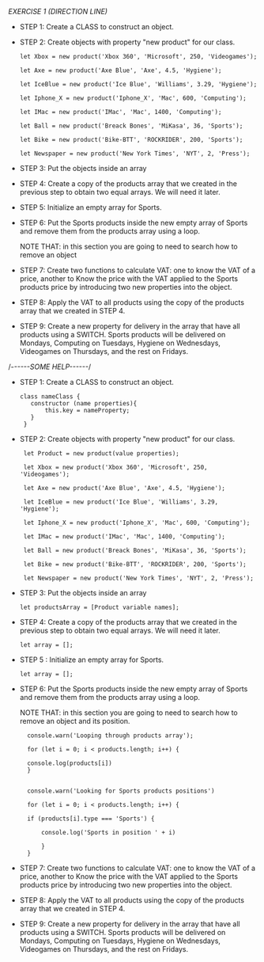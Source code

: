 *EXERCISE 1 (DIRECTION LINE)*

- STEP 1: Create a CLASS to construct an object.

- STEP 2: Create objects with property "new product" for our class.

      let Xbox = new product('Xbox 360', 'Microsoft', 250, 'Videogames');

      let Axe = new product('Axe Blue', 'Axe', 4.5, 'Hygiene');    

      let IceBlue = new product('Ice Blue', 'Williams', 3.29, 'Hygiene');

      let Iphone_X = new product('Iphone_X', 'Mac', 600, 'Computing');

      let IMac = new product('IMac', 'Mac', 1400, 'Computing');

      let Ball = new product('Breack Bones', 'MiKasa', 36, 'Sports');

      let Bike = new product('Bike-BTT', 'ROCKRIDER', 200, 'Sports');

      let Newspaper = new product('New York Times', 'NYT', 2, 'Press');

- STEP 3: Put the objects inside an array

- STEP 4: Create a copy of the products array that we created in the previous step to obtain two equal arrays. We will need it later.

- STEP 5: Initialize an empty array for Sports.

- STEP 6: Put the Sports products inside the new empty array of Sports and remove them from the products array using a loop.

    NOTE THAT: in this section you are going to need to search how to remove an object

- STEP 7: Create two functions to calculate VAT: one to know the VAT of a price, another to Know the price with the VAT applied to the Sports products price by introducing two new properties into the object.

- STEP 8: Apply the VAT to all products using the copy of the products array that we created in STEP 4.

- STEP 9: Create a new property for delivery in the array that have all products using a SWITCH. 
    Sports products will be delivered on Mondays, 
    Computing on Tuesdays, 
    Hygiene on Wednesdays, 
    Videogames on Thursdays, 
    and the rest on Fridays.


/*------SOME HELP------*/


- STEP 1: Create a CLASS to construct an object.

  
      class nameClass {
         constructor (name properties){
             this.key = nameProperty;
         }
       }
 

-  STEP 2: Create objects with property "new product" for our class.

        let Product = new product(value properties);

        let Xbox = new product('Xbox 360', 'Microsoft', 250, 'Videogames');

        let Axe = new product('Axe Blue', 'Axe', 4.5, 'Hygiene');

        let IceBlue = new product('Ice Blue', 'Williams', 3.29, 'Hygiene');

        let Iphone_X = new product('Iphone_X', 'Mac', 600, 'Computing');

        let IMac = new product('IMac', 'Mac', 1400, 'Computing');

        let Ball = new product('Breack Bones', 'MiKasa', 36, 'Sports');

        let Bike = new product('Bike-BTT', 'ROCKRIDER', 200, 'Sports');

        let Newspaper = new product('New York Times', 'NYT', 2, 'Press');

- STEP 3: Put the objects inside an array

      let productsArray = [Product variable names];

- STEP 4: Create a copy of the products array that we created in the previous step to obtain two equal arrays. We will need it later.

      let array = [];

- STEP 5 : Initialize an empty array for Sports.

      let array = [];

- STEP 6: Put the Sports products inside the new empty array of Sports and remove them from the products array using a loop.

    NOTE THAT: in this section you are going to need to search how to remove an object and its position.

    
        console.warn('Looping through products array');
    
        for (let i = 0; i < products.length; i++) {
    
        console.log(products[i])
        }
    
    
        console.warn('Looking for Sports products positions')
    
        for (let i = 0; i < products.length; i++) {
    
        if (products[i].type === 'Sports') {
        
            console.log('Sports in position ' + i)
            
            }
        }
    

- STEP 7: Create two functions to calculate VAT: one to know the VAT of a price, another to Know the price with the VAT applied to the Sports products price by introducing two new properties into the object.

- STEP 8: Apply the VAT to all products using the copy of the products array that we created in STEP 4.

- STEP 9: Create a new property for delivery in the array that have all products using a SWITCH. 
    Sports products will be delivered on Mondays, 
    Computing on Tuesdays, 
    Hygiene on Wednesdays, 
    Videogames on Thursdays, 
    and the rest on Fridays.

